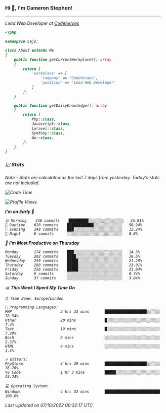 ### Hi 👋, I'm Cameron Stephen!
<hr>
<p><em>Lead Web Developer at <a href="https://codeheroes.co.uk">Codeheroes</a></p>


```php
<?php

namespace Cajs;

class About extends Me
{
    public function getCurrentWorkplace(): array
    {
        return [
            'workplace' => [
                'company' => 'Codeheroes',
                'position' => 'Lead Web Developer'
            ]
        ];
    }

    public function getDailyKnowledge(): array
    {
        return [
            Php::class,
            Javascript::class,
            Laravel::class,
            Symfony::class,
            Go::class,
        ];
    }
}
```

### 📈 Stats
<p><em>Note - Stats are calculated as the last 7 days from yesterday. Today's stats are not included.</em></p>


<!--START_SECTION:waka-->
![Code Time](http://img.shields.io/badge/Code%20Time-3%2C150%20hrs%2036%20mins-blue)

![Profile Views](http://img.shields.io/badge/Profile%20Views-0-blue)

**I'm an Early 🐤** 

```text
🌞 Morning    448 commits    █████████░░░░░░░░░░░░░░░░   36.81% 
🌆 Daytime    620 commits    ████████████░░░░░░░░░░░░░   50.94% 
🌃 Evening    149 commits    ███░░░░░░░░░░░░░░░░░░░░░░   12.24% 
🌙 Night      0 commits      ░░░░░░░░░░░░░░░░░░░░░░░░░   0.0%

```
📅 **I'm Most Productive on Thursday** 

```text
Monday       174 commits    ███░░░░░░░░░░░░░░░░░░░░░░   14.3% 
Tuesday      202 commits    ████░░░░░░░░░░░░░░░░░░░░░   16.6% 
Wednesday    259 commits    █████░░░░░░░░░░░░░░░░░░░░   21.28% 
Thursday     280 commits    █████░░░░░░░░░░░░░░░░░░░░   23.01% 
Friday       256 commits    █████░░░░░░░░░░░░░░░░░░░░   21.04% 
Saturday     9 commits      ░░░░░░░░░░░░░░░░░░░░░░░░░   0.74% 
Sunday       37 commits     ░░░░░░░░░░░░░░░░░░░░░░░░░   3.04%

```


📊 **This Week I Spent My Time On** 

```text
⌚︎ Time Zone: Europe/London

💬 Programming Languages: 
PHP                      3 hrs 33 mins       ███████████████████░░░░░░   78.54% 
Other                    20 mins             █░░░░░░░░░░░░░░░░░░░░░░░░   7.4% 
Text                     19 mins             █░░░░░░░░░░░░░░░░░░░░░░░░   7.28% 
Bash                     6 mins              ░░░░░░░░░░░░░░░░░░░░░░░░░   2.37% 
HTML                     4 mins              ░░░░░░░░░░░░░░░░░░░░░░░░░   1.6%

🔥 Editors: 
PhpStorm                 3 hrs 29 mins       ███████████████████░░░░░░   76.76% 
VS Code                  1 hr 3 mins         █████░░░░░░░░░░░░░░░░░░░░   23.24%

💻 Operating System: 
Windows                  4 hrs 32 mins       █████████████████████████   100.0%

```


 Last Updated on 07/10/2022 00:32:17 UTC
<!--END_SECTION:waka-->
